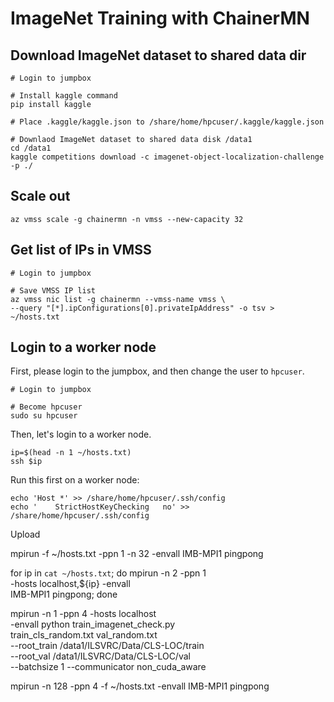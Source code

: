 # ImageNet Training with ChainerMN

## Download ImageNet dataset to shared data dir

```
# Login to jumpbox

# Install kaggle command
pip install kaggle

# Place .kaggle/kaggle.json to /share/home/hpcuser/.kaggle/kaggle.json

# Downlaod ImageNet dataset to shared data disk /data1
cd /data1
kaggle competitions download -c imagenet-object-localization-challenge -p ./
```

## Scale out

```
az vmss scale -g chainermn -n vmss --new-capacity 32
```

## Get list of IPs in VMSS

```
# Login to jumpbox

# Save VMSS IP list
az vmss nic list -g chainermn --vmss-name vmss \
--query "[*].ipConfigurations[0].privateIpAddress" -o tsv > ~/hosts.txt
```

## Login to a worker node

First, please login to the jumpbox, and then change the user to `hpcuser`.

```
# Login to jumpbox

# Become hpcuser
sudo su hpcuser
```

Then, let's login to a worker node.
```
ip=$(head -n 1 ~/hosts.txt)
ssh $ip
```

Run this first on a worker node:
```
echo 'Host *' >> /share/home/hpcuser/.ssh/config
echo '    StrictHostKeyChecking   no' >> /share/home/hpcuser/.ssh/config
```

Upload 

mpirun -f ~/hosts.txt -ppn 1 -n 32 -envall IMB-MPI1 pingpong


for ip in `cat ~/hosts.txt`;
do
    mpirun -n 2 -ppn 1 \
    -hosts localhost,${ip} -envall \
    IMB-MPI1 pingpong;
done


mpirun -n 1 -ppn 4 -hosts localhost \
-envall python train_imagenet_check.py \
train_cls_random.txt val_random.txt \
--root_train /data1/ILSVRC/Data/CLS-LOC/train \
--root_val /data1/ILSVRC/Data/CLS-LOC/val \
--batchsize 1 --communicator non_cuda_aware

mpirun -n 128 -ppn 4 -f ~/hosts.txt -envall IMB-MPI1 pingpong
